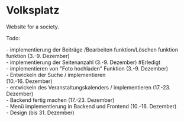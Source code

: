# Volksplatz
Website for a society.

Todo:
<p> 
  - implementierung der Beiträge /Bearbeiten funktion/Löschen funktion funktion (3.-9. Dezember) <br> 
  - implementierung der Seitenanzahl (3.-9. Dezember) #Erledigt<br>
  - implementieren von "Foto hochladen" Funktion (3.-9. Dezember) <br>
  - Entwickeln der Suche / implementieren <br> (10.-16. Dezember) <br>
  - entwickeln des Veranstaltungskalenders / implementieren (17.-23. Dezember) <br>
  - Backend fertig machen (17.-23. Dezember) <br>
  - Menü implementierung in Backend und Frontend (10.-16. Dezember) <br>
  - Design (bis 31. Dezember)
  
  </p>
